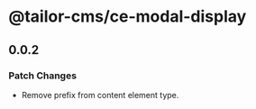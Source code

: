 # @tailor-cms/ce-modal-display

## 0.0.2

### Patch Changes

- Remove prefix from content element type.
